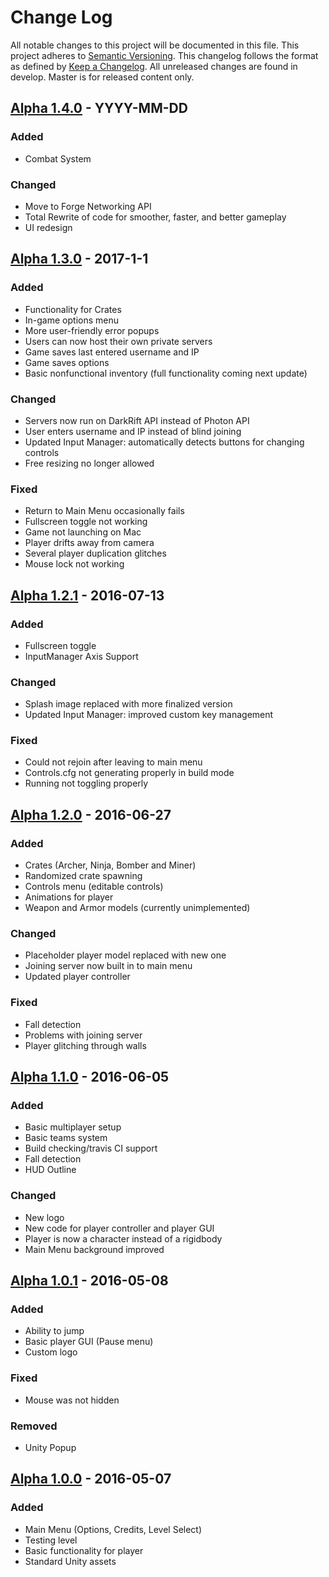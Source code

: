 # Change Log
All notable changes to this project will be documented in this file.
This project adheres to [Semantic Versioning](http://semver.org/).
This changelog follows the format as defined by [Keep a Changelog](http://keepachangelog.com/).
All unreleased changes are found in develop. Master is for released content only.

## [Alpha 1.4.0] - YYYY-MM-DD
### Added 
 - Combat System

### Changed
 - Move to Forge Networking API
 - Total Rewrite of code for smoother, faster, and better gameplay
 - UI redesign
 
## [Alpha 1.3.0] - 2017-1-1
### Added
 - Functionality for Crates
 - In-game options menu
 - More user-friendly error popups
 - Users can now host their own private servers
 - Game saves last entered username and IP
 - Game saves options
 - Basic nonfunctional inventory (full functionality coming next update)
### Changed
 - Servers now run on DarkRift API instead of Photon API
 - User enters username and IP instead of blind joining
 - Updated Input Manager: automatically detects buttons for changing controls
 - Free resizing no longer allowed
### Fixed
 - Return to Main Menu occasionally fails
 - Fullscreen toggle not working
 - Game not launching on Mac
 - Player drifts away from camera
 - Several player duplication glitches
 - Mouse lock not working
 
## [Alpha 1.2.1] - 2016-07-13
### Added
 - Fullscreen toggle
 - InputManager Axis Support
### Changed
 - Splash image replaced with more finalized version
 - Updated Input Manager: improved custom key management

### Fixed
 - Could not rejoin after leaving to main menu
 - Controls.cfg not generating properly in build mode
 - Running not toggling properly
 
## [Alpha 1.2.0] - 2016-06-27
### Added
- Crates (Archer, Ninja, Bomber and Miner)
- Randomized crate spawning
- Controls menu (editable controls)
- Animations for player
- Weapon and Armor models (currently unimplemented)

### Changed
 - Placeholder player model replaced with new one
 - Joining server now built in to main menu
 - Updated player controller
 
### Fixed
 - Fall detection
 - Problems with joining server 
 - Player glitching through walls
 
## [Alpha 1.1.0] - 2016-06-05
### Added
- Basic multiplayer setup
- Basic teams system
- Build checking/travis CI support
- Fall detection
- HUD Outline

### Changed
 - New logo
 - New code for player controller and player GUI
 - Player is now a character instead of a rigidbody
 - Main Menu background improved
 

## [Alpha 1.0.1] - 2016-05-08
### Added
 - Ability to jump
 - Basic player GUI (Pause menu)
 - Custom logo
 
### Fixed
 - Mouse was not hidden

### Removed
 - Unity Popup

## [Alpha 1.0.0] - 2016-05-07
### Added
- Main Menu (Options, Credits, Level Select)
- Testing level
- Basic functionality for player
- Standard Unity assets


[Alpha 1.0.0]: https://github.com/2TBS/TowerRush/releases/tag/v1.0.0-alpha
[Alpha 1.0.1]: https://github.com/2TBS/TowerRush/releases/tag/v1.0.1-alpha
[Alpha 1.1.0]: https://github.com/2TBS/TowerRush/releases/tag/v1.1.0-alpha
[Alpha 1.2.0]: https://github.com/2TBS/TowerRush/releases/tag/v1.2.0-alpha
[Alpha 1.2.1]: https://github.com/2TBS/TowerRush/releases/tag/v1.2.1-alpha
[Alpha 1.3.0]: https://github.com/2TBS/TowerRush/releases/tag/v1.3.0-alpha
[Alpha 1.4.0]: https://github.com/2TBS/TowerRush/releases/tag/v1.4.0-alpha


<!---
[//]: # ## [X.y.z] - YYYY-MM-DD
[//]: # ### Added, Changed, Removed, Deprecated, Fixed, Security


[//]: # [Unreleased]: https://github.com/olivierlacan/keep-a-changelog/compare/v0.3.0...HEAD
[//]: # [0.3.0]: https://github.com/olivierlacan/keep-a-changelog/compare/v0.2.0...v0.3.0
-->
